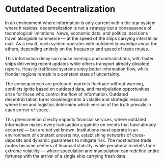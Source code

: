 # Outdated Decentralization

In an environment where information is only current within the star system where it resides, decentralization is not a strategy but a consequence of technological limitations. News, economic data, and polítical decisions travel alongside commerce — at the speed of the ships carrying interstellar mail. As a result, each system operates with outdated knowledge about the others, depending entirely on the frequency and speed of trade routes.

This information delay can cause overlaps and contradictions, with faster ships delivering recent updates while others transport already obsolete reports. Heavily trafficked systems enjoy better information flow, while frontier regions remain in a constant state of uncertainty.

The consequences are profound: markets fluctuate without warning, conflicts ignite based on outdated data, and manipulation opportunities arise for those who control the flow of information. Outdated decentralization turns knowledge into a volatile and strategic resource, where time and logistics determine which version of the truth prevails in each corner of space.

This phenomenon directly impacts financial services, where outdated information makes every transaction a gamble on events that have already occurred — but are not yet known. Institutions must operate in an environment of constant uncertainty, establishing networks of cross-deposits and dynamic guarantees to mitigate risk. The most active trade routes become centers of financial stability, while peripheral markets face extreme volatility — where speculation and manipulation can redefine entire fortunes with the arrival of a single ship carrying fresh data.
